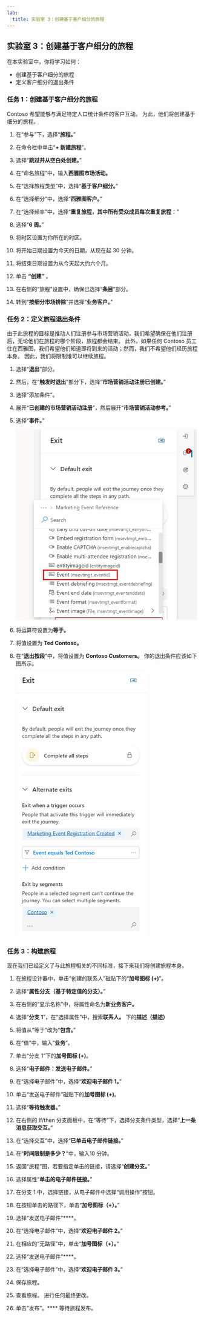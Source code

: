 ```yaml
---
lab:
  title: 实验室 3：创建基于客户细分的旅程
---
```

## 实验室 3：创建基于客户细分的旅程 

在本实验室中，你将学习如何：
- 创建基于客户细分的旅程 
- 定义客户细分的退出条件 

### 任务 1：创建基于客户细分的旅程 
Contoso 希望能够与满足特定人口统计条件的客户互动。 为此，他们将创建基于细分的旅程。

1. 在“参与”下，选择“**旅程。**”

1. 在命令栏中单击“**+ 新建旅程**”。

1. 选择“**跳过并从空白处创建。**”

1. 在“命名旅程”中，输入**西雅图市场活动。**

1. 在“选择旅程类型”中，选择“**基于客户细分。**”

1. 在“选择细分”中，选择“**西雅图客户。**”

1. 在“选择频率”中，选择“**重复旅程，其中所有受众成员每次重复旅程：**”

1. 选择“**6 周。**”

1. 将时区设置为你所在的时区。

1. 将开始日期设置为今天的日期，从现在起 30 分钟。

1. 将结束日期设置为从今天起大约六个月。

1. 单击 **“创建”** 。

1. 在右侧的“旅程”设置中，确保已选择“**条目**”部分。

1. 转到“**按细分市场排除**”并选择“**业务客户。**”

### 任务 2：定义旅程退出条件
由于此旅程的目标是推动人们注册参与市场营销活动，我们希望确保在他们注册后，无论他们在旅程的哪个阶段，旅程都会结束。  此外，如果任何 Contoso 员工住在西雅图，我们希望他们知道即将到来的活动；然而，我们不希望他们经历旅程本身。 因此，我们将限制谁可以继续旅程。  

1.  选择“**退出**”部分。  

1.  然后，在“**触发时退出**”部分下，选择“**市场营销活动注册已创建。**”

1.  选择“添加条件”。

1.  展开“**已创建的市场营销活动注册**”，然后展开“**市场营销活动参考。**”

1.  选择“**事件。**”

    ![已选择“事件”的退出条件列表的屏幕截图。](../Labs/Media/exit-criteria.png)

1.  将运算符设置为**等于。**

1.  将值设置为 **Ted Contoso。**

1. 在“**退出按段**”中，将值设置为 **Contoso Customers。** 你的退出条件应该如下图所示。

    ![退出条件的屏幕截图。](../Labs/Media/complete-exit-criteria.png)

### 任务 3：构建旅程
现在我们已经定义了与此旅程相关的不同标准，接下来我们将创建旅程本身。  

1. 在旅程设计器中，单击“创建的联系人”磁贴下的“**加号图标 (+)**”。

1. 选择“**属性分支（基于特定值的分支）。**”

1. 在右侧的“显示名称”中，将属性命名为**新业务客户。**

1. 选择“**分支 1**”，在“选择属性”中，搜索**联系人。** 下的**描述（描述）**

1. 将值从“等于”改为“**包含。**”

1. 在“值”中，输入“**业务**”。

1. 单击“分支 1”下的**加号图标 (+)**。

1. 选择“**电子邮件：发送电子邮件。**”

1. 在“选择电子邮件”中，选择“**欢迎电子邮件 1。**”

1. 单击“发送电子邮件”磁贴下的**加号图标 (+)**。

1. 选择“**等待触发器。**”

1. 在右侧的 If/then 分支面板中，在“等待”下，选择分支条件类型，选择“**上一条消息获取交互。**”

1. 在“选择交互”中，选择“**已单击电子邮件链接。**”

1. 在“**时间限制是多少？**”中，输入10 分钟。

1. 返回“旅程”图，若要指定单击的链接，请选择“**创建分支。**”

1. 选择属性“**单击的电子邮件链接。**”

1. 在分支 1 中，选择链接，从电子邮件中选择“调用操作”按钮。

1. 在按钮单击的路径下，单击“**加号图标（+）。**”

1. 选择“发送电子邮件”****。

1. 在“选择电子邮件”中，选择“**欢迎电子邮件 2。**”

1. 在相应的“无路径”中，单击“**加号图标（+）。**”

1. 选择“发送电子邮件”****。

1. 在“选择电子邮件”中，选择“**欢迎电子邮件 3。**”

1. 保存旅程。

1. 查看旅程。 进行任何最终更改。

1. 单击“发布”。**** 等待旅程发布。


